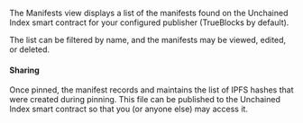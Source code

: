 The Manifests view displays a list of the manifests found on the Unchained Index smart contract for your configured publisher (TrueBlocks by default).

The list can be filtered by name, and the manifests may be viewed, edited, or deleted.

#### Sharing

Once pinned, the manifest records and maintains the list of IPFS hashes that were created during pinning. This file can be published to the Unchained Index smart contract so that you (or anyone else) may access it.
